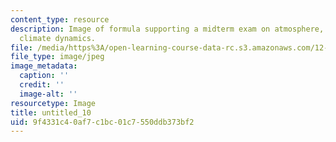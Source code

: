 ```yaml
---
content_type: resource
description: Image of formula supporting a midterm exam on atmosphere, ocean, and
  climate dynamics.
file: /media/https%3A/open-learning-course-data-rc.s3.amazonaws.com/12-003-atmosphere-ocean-and-climate-dynamics-fall-2008/9f4331c40af7c1bc01c7550ddb373bf2_untitled_10.jpg
file_type: image/jpeg
image_metadata:
  caption: ''
  credit: ''
  image-alt: ''
resourcetype: Image
title: untitled_10
uid: 9f4331c4-0af7-c1bc-01c7-550ddb373bf2
---
```

